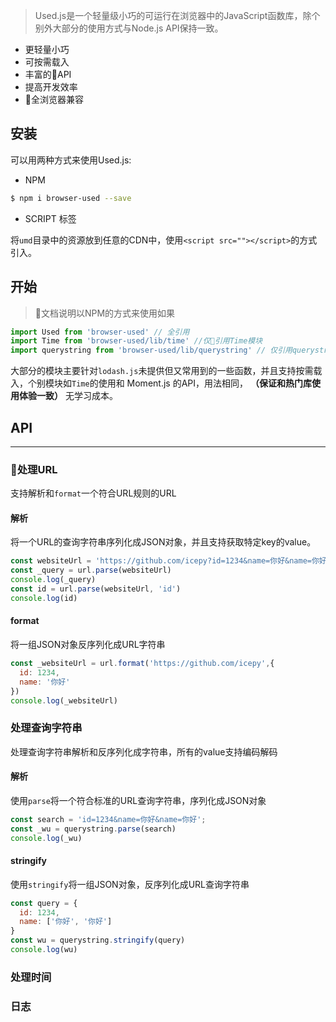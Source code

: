
> Used.js是一个轻量级小巧的可运行在浏览器中的JavaScript函数库，除个别外大部分的使用方式与Node.js API保持一致。

- 更轻量小巧
- 可按需载入
- 丰富的API
- 提高开发效率
- 全浏览器兼容

## 安装

可以用两种方式来使用Used.js:

- NPM

```bash
$ npm i browser-used --save
```

- SCRIPT 标签

将`umd`目录中的资源放到任意的CDN中，使用`<script src=""></script>`的方式引入。

## 开始

> 文档说明以NPM的方式来使用如果

```JavaScript
import Used from 'browser-used' // 全引用
import Time from 'browser-used/lib/time' //仅引用Time模块
import querystring from 'browser-used/lib/querystring' // 仅引用querystring模块
```

大部分的模块主要针对`lodash.js`未提供但又常用到的一些函数，并且支持按需载入，个别模块如`Time`的使用和 Moment.js 的API，用法相同， **（保证和热门库使用体验一致）** 无学习成本。

## API

---
### 处理URL

支持解析和`format`一个符合URL规则的URL

#### 解析

将一个URL的查询字符串序列化成JSON对象，并且支持获取特定key的value。

```JavaScript
const websiteUrl = 'https://github.com/icepy?id=1234&name=你好&name=你好吧'
const _query = url.parse(websiteUrl)
console.log(_query)
const id = url.parse(websiteUrl, 'id')
console.log(id)

```

#### format

将一组JSON对象反序列化成URL字符串

```JavaScript
const _websiteUrl = url.format('https://github.com/icepy',{
  id: 1234,
  name: '你好'
})
console.log(_websiteUrl)
```

### 处理查询字符串

处理查询字符串解析和反序列化成字符串，所有的value支持编码解码

#### 解析

使用`parse`将一个符合标准的URL查询字符串，序列化成JSON对象

```JavaScript
const search = 'id=1234&name=你好&name=你好';
const _wu = querystring.parse(search)
console.log(_wu)
```

#### stringify

使用`stringify`将一组JSON对象，反序列化成URL查询字符串

```JavaScript
const query = {
  id: 1234,
  name: ['你好', '你好']
}
const wu = querystring.stringify(query)
console.log(wu)
```

### 处理时间

### 日志

